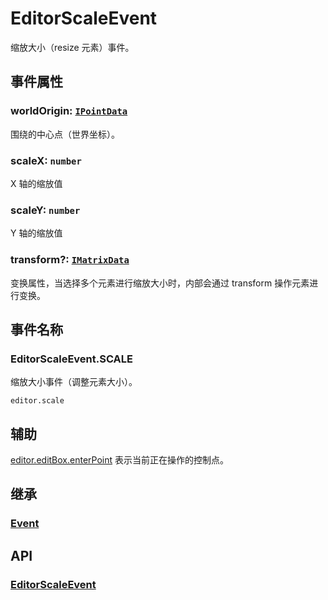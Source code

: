 # EditorScaleEvent

缩放大小（resize 元素）事件。

## 事件属性

### worldOrigin: [`IPointData`](/api/interfaces/IPointData.md)

围绕的中心点（世界坐标）。

### scaleX: `number`

X 轴的缩放值

### scaleY: `number`

Y 轴的缩放值

### transform?: [`IMatrixData`](/api/interfaces/IMatrixData.md)

变换属性，当选择多个元素进行缩放大小时，内部会通过 transform 操作元素进行变换。

## 事件名称

### EditorScaleEvent.SCALE

缩放大小事件（调整元素大小）。

`editor.scale`

## 辅助

[editor.editBox.enterPoint](../EditBox.md#enterpoint-editpoint) 表示当前正在操作的控制点。

## 继承

### [Event](/reference/event/basic/Event.md)

## API

### [EditorScaleEvent](/api/classes/EditorScaleEvent.md)
